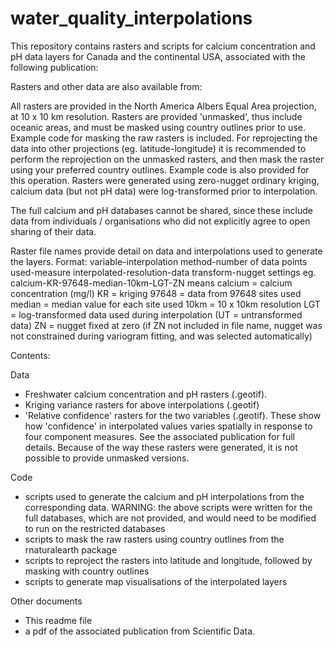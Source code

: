 # water_quality_interpolations

This repository contains rasters and scripts for calcium concentration and pH data layers for Canada and the continental USA, associated with the following publication:

Rasters and other data are also available from: 

All rasters are provided in the North America Albers Equal Area projection, at 10 x 10 km resolution.
Rasters are provided 'unmasked', thus include oceanic areas, and must be masked using country outlines prior to use. Example code for masking the raw rasters is included. For reprojecting the data into other projections (eg. latitude-longitude) it is recommended to perform the reprojection on the unmasked rasters, and then mask the raster using your preferred country outlines. Example code is also provided for this operation.
Rasters were generated using zero-nugget ordinary kriging, calcium data (but not pH data) were log-transformed prior to interpolation.

The full calcium and pH databases cannot be shared, since these include data from individuals / organisations who did not explicitly agree to open sharing of their data.

Raster file names provide detail on data and interpolations used to generate the layers. 
Format: variable-interpolation method-number of data points used-measure interpolated-resolution-data transform-nugget settings
eg. calcium-KR-97648-median-10km-LGT-ZN means
    calcium = calcium concentration (mg/l)
    KR = kriging
    97648 = data from 97648 sites used
    median = median value for each site used
    10km = 10 x 10km resolution
    LGT = log-transformed data used during interpolation (UT = untransformed data)
    ZN = nugget fixed at zero (if ZN not included in file name, nugget was not constrained during variogram fitting, and was selected automatically)

Contents:

Data
- Freshwater calcium concentration and pH rasters (.geotif). 
- Kriging variance rasters for above interpolations (.geotif)
- 'Relative confidence' rasters for the two variables (.geotif). These show how 'confidence' in interpolated values varies spatially in response to four component measures. See the associated publication for full details. Because of the way these rasters were generated, it is not possible to provide unmasked versions.

Code
- scripts used to generate the calcium and pH interpolations from the corresponding data. 
WARNING: the above scripts were written for the full databases, which are not provided, and would need to be modified to run on the restricted databases 
- scripts to mask the raw rasters using country outlines from the rnaturalearth package
- scripts to reproject the rasters into latitude and longitude, followed by masking with country outlines
- scripts to generate map visualisations of the interpolated layers

Other documents
- This readme file
- a pdf of the associated publication from Scientific Data.
